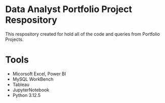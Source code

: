 # Data Analyst Portfolio Project Respository

This respository created for hold all of the code and queries from Portfolio Projects.

# Tools

- Micorsoft Excel, Power BI
- MySQL WorkBench
- Tableau
- JupyterNotebook
- Python 3.12.5

